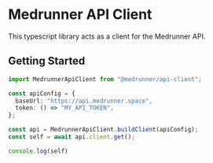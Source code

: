 # Medrunner API Client
This typescript library acts as a client for the Medrunner API.

## Getting Started

```ts
import MedrunnerApiClient from "@medrunner/api-client";

const apiConfig = {
  baseUrl: "https://api.medrunner.space",
  token: () => "MY_API_TOKEN",
};

const api = MedrunnerApiClient.buildClient(apiConfig);
const self = await api.client.get();

console.log(self)
```
